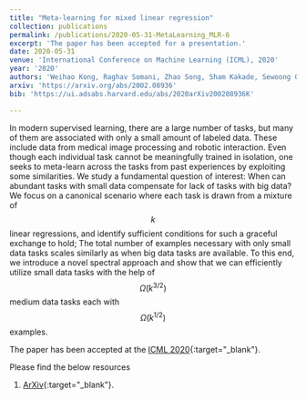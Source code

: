 ```yaml
---
title: "Meta-learning for mixed linear regression"
collection: publications
permalink: /publications/2020-05-31-MetaLearning_MLR-6
excerpt: 'The paper has been accepted for a presentation.'
date: 2020-05-31
venue: 'International Conference on Machine Learning (ICML), 2020'
year: '2020'
authors: 'Weihao Kong, Raghav Somani, Zhao Song, Sham Kakade, Sewoong Oh'
arxiv: 'https://arxiv.org/abs/2002.08936'
bib: 'https://ui.adsabs.harvard.edu/abs/2020arXiv200208936K'

---
```

In modern supervised learning, there are a large number of tasks, but many of them are associated with only a small amount of labeled data. These include data from medical image processing and robotic interaction. Even though each individual task cannot be meaningfully trained in isolation, one seeks to meta-learn across the tasks from past experiences by exploiting some similarities. We study a fundamental question of interest: When can abundant tasks with small data compensate for lack of tasks with big data? We focus on a canonical scenario where each task is drawn from a mixture of $$k$$ linear regressions, and identify sufficient conditions for such a graceful exchange to hold; The total number of examples necessary with only small data tasks scales similarly as when big data tasks are available. To this end, we introduce a novel spectral approach and show that we can efficiently utilize small data tasks with the help of $$\tilde\Omega(k^{3/2})$$ medium data tasks each with $$\tilde\Omega(k^{1/2})$$ examples.

The paper has been accepted at the [ICML 2020](https://icml.cc/Conferences/2020){:target="_blank"}.

Please find the below resources
1. [ArXiv](){:target="_blank"}.
